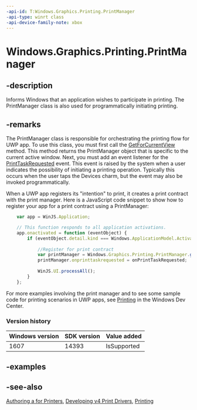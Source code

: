 ```yaml
---
-api-id: T:Windows.Graphics.Printing.PrintManager
-api-type: winrt class
-api-device-family-note: xbox
---
```


<!-- Class syntax.
public class PrintManager : Windows.Graphics.Printing.IPrintManager
-->

# Windows.Graphics.Printing.PrintManager

## -description
Informs Windows that an application wishes to participate in printing. The PrintManager class is also used for programmatically initiating printing.

## -remarks
The PrintManager class is responsible for orchestrating the printing flow for UWP app. To use this class, you must first call the [GetForCurrentView](printmanager_getforcurrentview_1363600702.md) method. This method returns the PrintManager object that is specific to the current active window. Next, you must add an event listener for the [PrintTaskRequested](printmanager_printtaskrequested.md) event. This event is raised by the system when a user indicates the possibility of initiating a printing operation. Typically this occurs when the user taps the Devices charm, but the event may also be invoked programmatically.

When a UWP app registers its "intention" to print, it creates a print contract with the print manager. Here is a JavaScript code snippet to show how to register your app for a print contract using a PrintManager:

```javascript
    var app = WinJS.Application;

    // This function responds to all application activations.
    app.onactivated = function (eventObject) {
        if (eventObject.detail.kind === Windows.ApplicationModel.Activation.ActivationKind.launch) {
           
            //Register for print contract
            var printManager = Windows.Graphics.Printing.PrintManager.getForCurrentView();
            printManager.onprinttaskrequested = onPrintTaskRequested;
        
            WinJS.UI.processAll();
        }
    };

```

For more examples involving the print manager and to see some sample code for printing scenarios in UWP apps, see [Printing](https://msdn.microsoft.com/library/windows/apps/hh465225.aspx) in the Windows Dev Center.

### Version history

| Windows version | SDK version | Value added |
| -- | -- | -- |
| 1607 | 14393 | IsSupported |

## -examples

## -see-also
[Authoring a  for Printers](https://msdn.microsoft.com/library/windows/hardware/br259129), [Developing v4 Print Drivers](https://msdn.microsoft.com/library/windows/hardware/br259124), [Printing](https://msdn.microsoft.com/library/windows/apps/hh465225.aspx)
